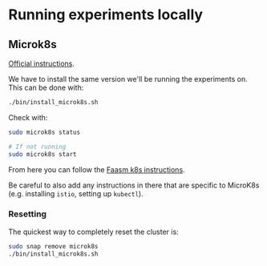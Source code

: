# Running experiments locally

## Microk8s

[Official instructions](https://microk8s.io/).

We have to install the same version we'll be running the experiments on. This
can be done with:

```bash
./bin/install_microk8s.sh
```

Check with:

```bash
sudo microk8s status

# If not running
sudo microk8s start
```

From here you can follow the [Faasm k8s
instructions](https://github.com/faasm/faasm/blob/master/docs/kubernetes.md).

Be careful to also add any instructions in there that are specific to MicroK8s
(e.g. installing `istio`, setting up `kubectl`).

### Resetting

The quickest way to completely reset the cluster is:

```bash
sudo snap remove microk8s
./bin/install_microk8s.sh
```
